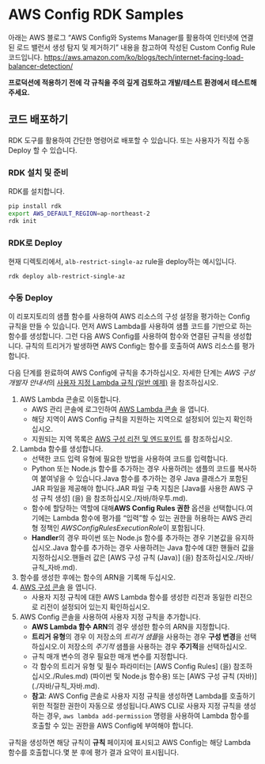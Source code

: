 # AWS Config RDK Samples

아래는 AWS 블로그 “AWS Config와 Systems Manager를 활용하여 인터넷에 연결된 로드 밸런서 생성 탐지 및 제거하기” 내용을 참고하여 작성된 Custom Config Rule 코드입니다.
https://aws.amazon.com/ko/blogs/tech/internet-facing-load-balancer-detection/

**프로덕션에 적용하기 전에 각 규칙을 주의 깊게 검토하고 개발/테스트 환경에서 테스트해 주세요.**

## 코드 배포하기
RDK 도구를 활용하여 간단한 명령어로 배포할 수 있습니다. 또는 사용자가 직접 수동 Deploy 할 수 있습니다.

### RDK 설치 및 준비
RDK를 설치합니다.

```bash
pip install rdk
export AWS_DEFAULT_REGION=ap-northeast-2
rdk init
```

### RDK로 Deploy
현재 디렉토리에서, `alb-restrict-single-az` rule을 deploy하는 예시입니다.
```
rdk deploy alb-restrict-single-az
```

### 수동 Deploy
이 리포지토리의 샘플 함수를 사용하여 AWS 리소스의 구성 설정을 평가하는 Config 규칙을 만들 수 있습니다. 먼저 AWS Lambda를 사용하여 샘플 코드를 기반으로 하는 함수를 생성합니다. 그런 다음 AWS Config를 사용하여 함수와 연결된 규칙을 생성합니다. 규칙의 트리거가 발생하면 AWS Config는 함수를 호출하여 AWS 리소스를 평가합니다.

다음 단계를 완료하여 AWS Config에 규칙을 추가하십시오. 자세한 단계는 *AWS 구성 개발자 안내서*의 [사용자 지정 Lambda 규칙 (일반 예제)](http://docs.aws.amazon.com/config/latest/developerguide/evaluate-config_develop-rules_nodejs.html) 을 참조하십시오.

1. AWS Lambda 콘솔로 이동합니다.
	- AWS 관리 콘솔에 로그인하여 [AWS Lambda 콘솔](https://console.aws.amazon.com/lambda/) 을 엽니다.
	- 해당 지역이 AWS Config 규칙을 지원하는 지역으로 설정되어 있는지 확인하십시오.
	- 지원되는 지역 목록은 [AWS 구성 리전 및 엔드포인트](http://docs.aws.amazon.com/general/latest/gr/rande.html#awsconfig_region) 를 참조하십시오.
2. Lambda 함수를 생성합니다.
	- 선택한 코드 입력 유형에 필요한 방법을 사용하여 코드를 입력합니다. 
	- Python 또는 Node.js 함수를 추가하는 경우 사용하려는 샘플의 코드를 복사하여 붙여넣을 수 있습니다.Java 함수를 추가하는 경우 Java 클래스가 포함된 JAR 파일을 제공해야 합니다.JAR 파일 구축 지침은 [Java를 사용한 AWS 구성 규칙 생성] (을) 을 참조하십시오./자바/하우투.md).
	- 함수에 할당하는 역할에 대해**AWS Config Rules 권한** 옵션을 선택합니다.여기에는 Lambda 함수에 평가를 “입력”할 수 있는 권한을 허용하는 AWS 관리형 정책인 *AWSConfigRulesExecutionRole*이 포함됩니다.
	- **Handler**의 경우 파이썬 또는 Node.js 함수를 추가하는 경우 기본값을 유지하십시오.Java 함수를 추가하는 경우 사용하려는 Java 함수에 대한 핸들러 값을 지정하십시오.핸들러 값은 [AWS 구성 규칙 (Java)] (을) 참조하십시오./자바/규칙_자바.md).
3. 함수를 생성한 후에는 함수의 ARN을 기록해 두십시오. 
4. [AWS 구성 콘솔](https://console.aws.amazon.com/config/) 을 엽니다. 
    - 사용자 지정 규칙에 대한 AWS Lambda 함수를 생성한 리전과 동일한 리전으로 리전이 설정되어 있는지 확인하십시오. 
5. AWS Config 콘솔을 사용하여 사용자 지정 규칙을 추가합니다. 
	- **AWS Lambda 함수 ARN**의 경우 생성한 함수의 ARN을 지정합니다.
	- **트리거 유형**의 경우 이 저장소의 *트리거 샘플*을 사용하는 경우 **구성 변경**을 선택하십시오.이 저장소의 *주기적* 샘플을 사용하는 경우 **주기적**을 선택하십시오.
	- 규칙 매개 변수의 경우 필요한 매개 변수를 지정합니다.
	- 각 함수의 트리거 유형 및 필수 파라미터는 [AWS Config Rules] (을) 참조하십시오./Rules.md) (파이썬 및 Node.js 함수용) 또는 [AWS 구성 규칙 (자바)] (./자바/규칙_자바.md).
    - **참고**: AWS Config 콘솔로 사용자 지정 규칙을 생성하면 Lambda를 호출하기 위한 적절한 권한이 자동으로 생성됩니다.AWS CLI로 사용자 지정 규칙을 생성하는 경우, `aws lambda add-permission` 명령을 사용하여 Lambda 함수를 호출할 수 있는 권한을 AWS Config에 부여해야 합니다.

규칙을 생성하면 해당 규칙이 **규칙** 페이지에 표시되고 AWS Config는 해당 Lambda 함수를 호출합니다.몇 분 후에 평가 결과 요약이 표시됩니다.